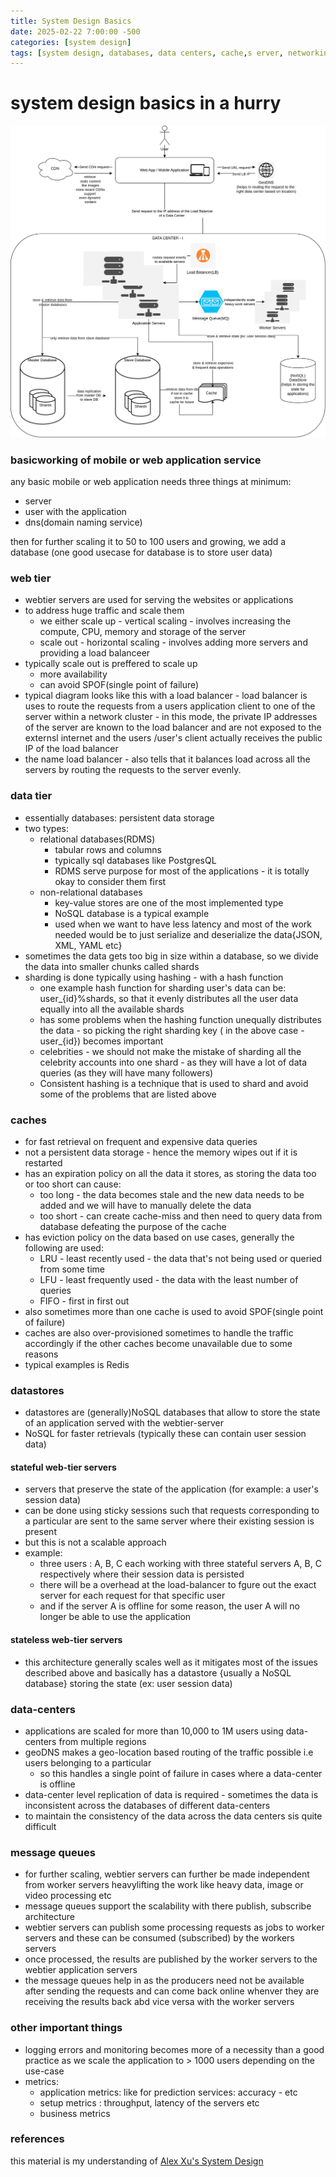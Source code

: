 ```yaml
---
title: System Design Basics
date: 2025-02-22 7:00:00 -500
categories: [system design]
tags: [system design, databases, data centers, cache,s erver, networking]
---
```


# system design basics in a hurry

![System Design (inspired from Alex Xu)](/assets/img/25-02-sys-design/system-design-intro.png)

### basicworking of mobile or web application service
any basic mobile or web application needs three things at minimum:
- server
- user with the application 
- dns(domain naming service)

then for further scaling it to 50 to 100 users and growing, we add a database (one good usecase for database is to store user data)

### web tier
- webtier servers are used for serving the websites or applications
- to address huge traffic and scale them 
    - we either scale up - vertical scaling - involves increasing the compute, CPU, memory and storage of the server
    - scale out - horizontal scaling - involves adding more servers and providing a load balanceer
- typically scale out is preffered to scale up
    - more availability
    - can avoid SPOF(single point of failure)
-  typical diagram looks like this with a load balancer - load balancer is uses to route the requests from a users application client to one of the server within a network cluster - in this mode, the private IP addresses of the server are known to the load balancer and are not exposed to the externsl internet and the users /user's client actually receives the public IP of the load balancer
- the name load balancer - also tells that it balances load across all the servers by routing the requests to the server evenly.


### data tier
- essentially databases: persistent data storage
- two types:
    - relational databases(RDMS)
        - tabular rows and columns 
        - typically sql databases like PostgresQL
        - RDMS serve purpose for most of the applications - it is totally okay to consider them first 
    - non-relational databases
        - key-value stores are one of the most implemented type
        - NoSQL database is a typical example
        - used when we want to have less latency and most of the work needed would be to just serialize and deserialize the data{JSON, XML, YAML etc}
- sometimes the data gets too big in size within a database, so we divide the data into smaller chunks called shards
- sharding is done typically using hashing - with a hash function
    - one example hash function for sharding user's data can be: user_{id}%shards, so that it evenly distributes all the user data equally 
    into all the available shards
    - has some problems when the hashing function unequally distributes the data - so picking the right sharding key ( in the above case - user_{id})
    becomes important
    - celebrities - we should not make the mistake of sharding all the celebrity accounts into one shard - as they will have a lot of data queries (as they will have many followers)
    - Consistent hashing is a technique that is used to shard and avoid some of the problems that are listed above

### caches
- for fast retrieval on frequent and expensive data queries
- not a persistent data storage - hence the memory wipes out if it is restarted
- has an expiration policy on all the data it stores, as storing the data too or too short can cause:
    - too long - the data becomes stale and the new data needs to be added and we will have to manually delete the data
    - too short - can create cache-miss and then need to query data from database defeating the purpose of the cache
- has eviction policy on the data based on use cases, generally the following are used:
    - LRU - least recently used - the data that's not being used or queried from some time
    - LFU - least frequently used - the data with the least number of queries
    - FIFO - first in first out
- also sometimes more than one cache is used to avoid SPOF(single point of failure)
- caches are also over-provisioned sometimes to handle the traffic accordingly if the other caches become unavailable due to some reasons
- typical examples is Redis

### datastores
- datastores are (generally)NoSQL databases that allow to store the state of an application served with the webtier-server
- NoSQL for faster retrievals (typically these can contain user session data)

#### stateful web-tier servers 
- servers that preserve the state of the application (for example: a user's session data)
- can be done using sticky sessions such that requests corresponding to a particular are sent to the same server where their existing session is present
- but this is not a scalable approach
- example: 
    - three users : A, B, C each working with three stateful servers A, B, C respectively where their session data is persisted
    - there will be a overhead at the load-balancer to fgure out the exact server for each request for that specific user
    - and if the server A is offline for some reason, the user A will no longer be able to use the application

#### stateless web-tier servers
- this architecture generally scales well as it mitigates most of the issues described above and basically has a datastore {usually a NoSQL database}
storing the state (ex: user session data)

### data-centers
- applications are scaled for more than 10,000 to 1M users using data-centers from multiple regions
- geoDNS makes a geo-location based routing of the traffic possible i.e users belonging to a particular
    - so this handles a single point of failure in cases where a data-center is offline
- data-center level replication of data is required - sometimes the data is inconsistent across the databases of different data-centers
- to maintain the consistency of the data across the data centers sis quite difficult 

### message queues
- for further scaling, webtier servers can further be made independent from worker servers heavylifting the work like heavy data, image or video processing etc
- message queues support the scalability with there publish, subscribe architecture
- webtier servers can publish some processing requests as jobs to worker servers and these can be consumed (subscribed) by the workers servers
- once processed, the results are published by the worker servers to the webtier application servers
- the message queues help in as the producers need not be available after sending the requests and can come back online whenver they are receiving the results back abd vice versa with the worker servers


### other important things
- logging errors and monitoring becomes more of a necessity than a good practice as we scale the application to > 1000 users depending on the use-case
- metrics: 
    - application metrics: like for prediction services: accuracy - etc
    - setup metrics : throughput, latency of the servers etc 
    - business metrics

### references
this material is my understanding of [Alex Xu's System Design](https://bytes.usc.edu/~saty/courses/docs/data/SystemDesignInterview.pdf)
